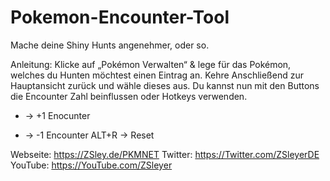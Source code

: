 # Pokemon-Encounter-Tool
Mache deine Shiny Hunts angenehmer, oder so.

Anleitung:
Klicke auf „Pokémon Verwalten“ & lege für das Pokémon, welches du Hunten möchtest einen Eintrag an.
Kehre Anschließend zur Hauptansicht zurück und wähle dieses aus.
Du kannst nun mit den Buttons die Encounter Zahl beinflussen oder Hotkeys verwenden.

+ -> +1 Enocunter
- -> -1 Encounter
ALT+R -> Reset

Webseite: https://ZSley.de/PKMNET
Twitter: https://Twitter.com/ZSleyerDE
YouTube: https://YouTube.com/ZSleyer
